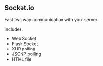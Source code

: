 ## Socket.io

Fast two way communication with your server.

Includes:

- Web Socket
- Flash Socket
- XHR polling
- JSONP polling
- HTML file
